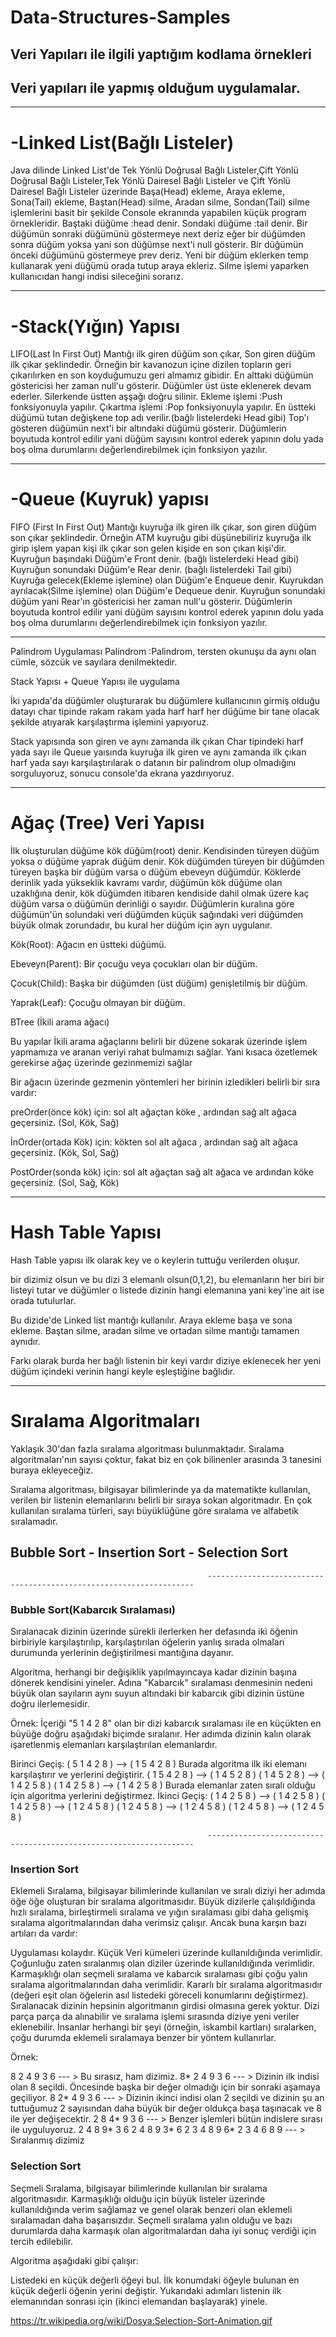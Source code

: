 # Data-Structures-Samples

## Veri Yapıları ile ilgili yaptığım kodlama örnekleri

## Veri yapıları ile yapmış olduğum uygulamalar.

----------------------------------------------------------------------------------------------------------------------------------------------------------------------

# -Linked List(Bağlı Listeler)

Java dilinde Linked List'de Tek Yönlü Doğrusal Bağlı Listeler,Çift Yönlü Doğrusal Bağlı Listeler,Tek Yönlü Dairesel Bağlı Listeler ve Çift Yönlü Dairesel Bağlı Listeler üzerinde Başa(Head) ekleme, Araya ekleme, Sona(Tail) ekleme, Baştan(Head) silme, Aradan silme, Sondan(Tail) silme işlemlerini basit bir şekilde Console ekranında yapabilen küçük program örnekleridir.
Baştaki düğüme :head denir.
Sondaki düğüme :tail denir.
Bir düğümün sonraki düğümünü göstermeye next deriz eğer bir düğümden sonra düğüm yoksa yani son düğümse next'i null gösterir.
Bir düğümün önceki düğümünü göstermeye prev deriz.
Yeni bir düğüm eklerken temp kullanarak yeni düğümü orada tutup araya ekleriz.
Silme işlemi yaparken kullanıcıdan hangi indisi sileceğini sorarız.

----------------------------------------------------------------------------------------------------------------------------------------------------------------------

# -Stack(Yığın) Yapısı

LIFO(Last In First Out)
Mantığı ilk giren düğüm son çıkar, Son giren düğüm ilk çıkar şeklindedir.
Örneğin bir kavanozun içine dizilen topların geri çıkarılırken en son koyduğumuzu geri almamız gibidir.
En alttaki düğümün göstericisi her zaman null'u gösterir.
Düğümler üst üste eklenerek devam ederler.
Silerkende üstten aşşağı doğru silinir.
Ekleme işlemi :Push fonksiyonuyla yapılır.
Çıkartma işlemi :Pop fonksiyonuyla yapılır.
En üstteki düğümü tutan değişkene top adı verilir.(bağlı listelerdeki Head gibi)
Top'ı gösteren düğümün next'i bir altındaki düğümü gösterir.
Düğümlerin boyutuda kontrol edilir yani düğüm sayısını kontrol ederek yapının dolu yada boş olma durumlarını değerlendirebilmek için fonksiyon yazılır.

----------------------------------------------------------------------------------------------------------------------------------------------------------------------

# -Queue (Kuyruk) yapısı

FIFO (First In First Out)
Mantığı kuyruğa ilk giren ilk çıkar, son giren düğüm son çıkar şeklindedir.
Örneğin ATM kuyruğu gibi düşünebiliriz kuyruğa ilk girip işlem yapan kişi ilk çıkar son gelen kişide en son çıkan kişi'dir.
Kuyruğun başındaki Düğüm'e Front denir. (bağlı listelerdeki Head gibi)
Kuyruğun sonundaki Düğüm'e Rear denir.  (bağlı listelerdeki Tail gibi)
Kuyruğa gelecek(Ekleme işlemine) olan Düğüm'e Enqueue denir.
Kuyrukdan ayrılacak(Silme işlemine) olan Düğüm'e Dequeue denir.
Kuyruğun sonundaki düğüm yani Rear'ın göstericisi her zaman null'u gösterir.
Düğümlerin boyutuda kontrol edilir yani düğüm sayısını kontrol ederek yapının dolu yada boş olma durumlarını değerlendirebilmek için fonksiyon yazılır.

----------------------------------------------------------------------------------------------------------------------------------------------------------------------

Palindrom Uygulaması
Palindrom :Palindrom, tersten okunuşu da aynı olan cümle, sözcük ve sayılara denilmektedir.

Stack Yapısı + Queue Yapısı ile uygulama

İki yapıda'da düğümler oluşturarak bu düğümlere kullanıcının girmiş olduğu datayı char tipinde rakam rakam yada harf harf her düğüme bir tane olacak şekilde atıyarak karşılaştırma işlemini yapıyoruz.

Stack yapısında son giren ve aynı zamanda ilk çıkan Char tipindeki harf yada sayı ile Queue yaısında kuyruğa ilk giren ve aynı zamanda ilk çıkan harf yada sayı karşılaştırılarak o datanın bir palindrom olup olmadığını sorguluyoruz, sonucu console'da ekrana yazdırıyoruz.


----------------------------------------------------------------------------------------------------------------------------------------------------------------------

# Ağaç (Tree) Veri Yapısı

İlk oluşturulan düğüme kök düğüm(root) denir.
Kendisinden türeyen düğüm yoksa o düğüme yaprak düğüm denir.
Kök düğümden türeyen bir düğümden türeyen başka bir düğüm varsa o düğüm ebeveyn düğümdür.
Köklerde derinlik yada yükseklik kavramı vardır, düğümün kök düğüme olan uzaklığına denir, kök düğümden itibaren kendiside dahil olmak üzere kaç düğüm varsa o düğümün derinliği o sayıdır.
Düğümlerin kuralına göre düğümün'ün solundaki veri düğümden küçük sağındaki veri düğümden büyük olmak zorundadır, bu kural her düğüm için ayrı uygulanır.

Kök(Root): Ağacın en üstteki düğümü.

Ebeveyn(Parent): Bir çocuğu veya çocukları olan bir düğüm.

Çocuk(Child): Başka bir düğümden (üst düğüm) genişletilmiş bir düğüm.

Yaprak(Leaf): Çocuğu olmayan bir düğüm.

BTree (İkili arama ağacı)

Bu yapılar İkili arama ağaçlarını belirli bir düzene sokarak üzerinde işlem yapmamıza ve aranan veriyi rahat bulmamızı sağlar. Yani kısaca özetlemek gerekirse ağaç üzerinde gezinmemizi sağlar

Bir ağacın üzerinde gezmenin yöntemleri her birinin izledikleri belirli bir sıra vardır:

preOrder(önce kök) için:  sol alt ağaçtan köke , ardından sağ alt ağaca geçersiniz. (Sol, Kök, Sağ)

İnOrder(ortada Kök) için: kökten sol alt ağaca , ardından sağ alt ağaca geçersiniz. (Kök, Sol, Sağ)

PostOrder(sonda kök) için: sol alt ağaçtan sağ alt ağaca ve ardından köke geçersiniz. (Sol, Sağ, Kök)

----------------------------------------------------------------------------------------------------------------------------------------------------------------------

# Hash Table Yapısı

Hash Table yapısı ilk olarak key ve o keylerin tuttuğu verilerden oluşur.

bir dizimiz olsun ve bu dizi 3 elemanlı olsun(0,1,2), bu elemanların her biri bir listeyi tutar ve düğümler o listede dizinin hangi elemanına yani key'ine ait ise orada tutulurlar.

Bu dizide'de Linked list mantığı kullanılır. 
Araya ekleme başa ve sona ekleme. Baştan silme, aradan silme ve ortadan silme mantığı tamamen aynıdır.

Farkı olarak burda her bağlı listenin bir keyi vardır diziye eklenecek her yeni düğüm içindeki verinin hangi keyle eşleştiğine bağlıdır.

----------------------------------------------------------------------------------------------------------------------------------------------------------------------

# Sıralama Algoritmaları

Yaklaşık 30'dan fazla sıralama algoritması bulunmaktadır.
Sıralama algoritmaları'nın sayısı çoktur, fakat biz en çok bilinenler arasında 3 tanesini buraya ekleyeceğiz.

Sıralama algoritması, bilgisayar bilimlerinde ya da matematikte kullanılan, verilen bir listenin elemanlarını belirli bir sıraya sokan algoritmadır. En çok kullanılan sıralama türleri, sayı büyüklüğüne göre sıralama ve alfabetik sıralamadır.

## Bubble Sort - Insertion Sort - Selection Sort

                                                -------------------------------------------------------------------

### Bubble Sort(Kabarcık Sıralaması)

Sıralanacak dizinin üzerinde sürekli ilerlerken her defasında iki öğenin birbiriyle karşılaştırılıp, karşılaştırılan öğelerin yanlış sırada olmaları durumunda yerlerinin değiştirilmesi mantığına dayanır.

Algoritma, herhangi bir değişiklik yapılmayıncaya kadar dizinin başına dönerek kendisini yineler. Adına "Kabarcık" sıralaması denmesinin nedeni büyük olan sayıların aynı suyun altındaki bir kabarcık gibi dizinin üstüne doğru ilerlemesidir.

Örnek: İçeriği "5 1 4 2 8" olan bir dizi kabarcık sıralaması ile en küçükten en büyüğe doğru aşağıdaki biçimde sıralanır. Her adımda dizinin kalın olarak işaretlenmiş elemanları karşılaştırılan elemanlardır.

Birinci Geçiş:
( 5 1 4 2 8 ) --> ( 1 5 4 2 8 ) Burada algoritma ilk iki elemanı karşılaştırır ve yerlerini değiştirir.
( 1 5 4 2 8 ) --> ( 1 4 5 2 8 )
( 1 4 5 2 8 ) --> ( 1 4 2 5 8 )
( 1 4 2 5 8 ) --> ( 1 4 2 5 8 ) Burada elemanlar zaten sıralı olduğu için algoritma yerlerini değiştirmez.
İkinci Geçiş:
( 1 4 2 5 8 ) --> ( 1 4 2 5 8 )
( 1 4 2 5 8 ) --> ( 1 2 4 5 8 )
( 1 2 4 5 8 ) --> ( 1 2 4 5 8 )
( 1 2 4 5 8 ) --> ( 1 2 4 5 8 )

                                                -------------------------------------------------------------------

### Insertion Sort

Eklemeli Sıralama, bilgisayar bilimlerinde kullanılan ve sıralı diziyi her adımda öğe öğe oluşturan bir sıralama algoritmasıdır. Büyük dizilerle çalışıldığında hızlı sıralama, birleştirmeli sıralama ve yığın sıralaması gibi daha gelişmiş sıralama algoritmalarından daha verimsiz çalışır. Ancak buna karşın bazı artıları da vardır:

Uygulaması kolaydır.
Küçük Veri kümeleri üzerinde kullanıldığında verimlidir.
Çoğunluğu zaten sıralanmış olan diziler üzerinde kullanıldığında verimlidir.
Karmaşıklığı olan seçmeli sıralama ve kabarcık sıralaması gibi çoğu yalın sıralama algoritmalarından daha verimlidir.
Kararlı bir sıralama algoritmasıdır (değeri eşit olan öğelerin asıl listedeki göreceli konumlarını değiştirmez).
Sıralanacak dizinin hepsinin algoritmanın girdisi olmasına gerek yoktur. Dizi parça parça da alınabilir ve sıralama işlemi sırasında diziye yeni veriler eklenebilir.
İnsanlar herhangi bir şeyi (örneğin, iskambil kartları) sıralarken, çoğu durumda eklemeli sıralamaya benzer bir yöntem kullanırlar.

Örnek: 

8 2 4 9 3 6 --- > Bu sırasız, ham dizimiz.
8* 2 4 9 3 6 --- > Dizinin ilk indisi olan 8 seçildi. Öncesinde başka bir değer olmadığı için bir sonraki aşamaya geçiliyor.
8 2* 4 9 3 6 --- > Dizinin ikinci indisi olan 2 seçildi ve dizinin şu an tuttuğumuz 2 sayısından daha büyük bir değer oldukça başa taşınacak ve 8 ile yer değişecektir.
2 8 4* 9 3 6 --- > Benzer işlemleri bütün indislere sırası ile uyguluyoruz.
2 4 8 9* 3 6
2 4 8 9 3* 6
2 3 4 8 9 6*
2 3 4 6 8 9 --- > Sıralanmış dizimiz

### Selection Sort

Seçmeli Sıralama, bilgisayar bilimlerinde kullanılan bir sıralama algoritmasıdır. Karmaşıklığı olduğu için büyük listeler üzerinde kullanıldığında verim sağlamaz ve genel olarak benzeri olan eklemeli sıralamadan daha başarısızdır. Seçmeli sıralama yalın olduğu ve bazı durumlarda daha karmaşık olan algoritmalardan daha iyi sonuç verdiği için tercih edilebilir.

Algoritma aşağıdaki gibi çalışır:

Listedeki en küçük değerli öğeyi bul.
İlk konumdaki öğeyle bulunan en küçük değerli öğenin yerini değiştir.
Yukarıdaki adımları listenin ilk elemanından sonrası için (ikinci elemandan başlayarak) yinele.

https://tr.wikipedia.org/wiki/Dosya:Selection-Sort-Animation.gif



